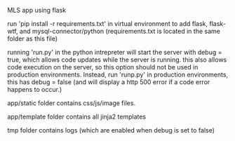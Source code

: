 MLS app using flask

run 'pip install -r requirements.txt' in virtual environment to add flask, flask-wtf, and mysql-connector/python
	(requirements.txt is located in the same folder as this file)


running 'run.py' in the python intrepreter will start the server with debug = true, which allows code updates while the server is running.
this also allows code execution on the server, so this option should not be used in production environments. Instead, run 'runp.py' in 
production environments, this has debug = false (and will display a http 500 error if a code error happens to occur.)

app/static folder contains css/js/image files.

app/template folder contains all jinja2 templates

tmp folder contains logs (which are enabled when debug is set to false)
